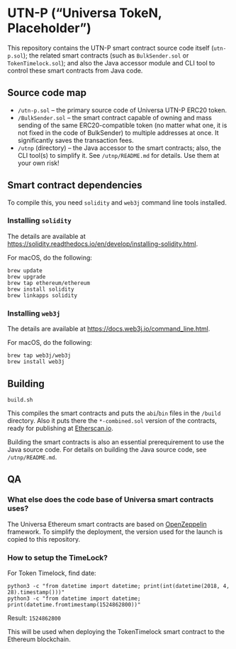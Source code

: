 # UTN-P (“Universa TokeN, Placeholder”)

This repository contains the UTN-P smart contract source code itself (`utn-p.sol`); the related smart contracts (such as `BulkSender.sol` or `TokenTimelock.sol`); and also the Java accessor module and CLI tool to control these smart contracts from Java code.

## Source code map

* `/utn-p.sol` – the primary source code of Universa UTN-P ERC20 token.
* `/BulkSender.sol` – the smart contract capable of owning and mass sending of the same ERC20-compatible token (no matter what one, it is not fixed in the code of BulkSender) to multiple addresses at once. It significantly saves the transaction fees.
* `/utnp` (directory) – the Java accessor to the smart contracts; also, the CLI tool(s) to simplify it. See `/utnp/README.md` for details. Use them at your own risk!

## Smart contract dependencies

To compile this, you need `solidity` and `web3j` command line tools installed.

### Installing `solidity`

The details are available at <https://solidity.readthedocs.io/en/develop/installing-solidity.html>.

For macOS, do the following:

    brew update
    brew upgrade
    brew tap ethereum/ethereum
    brew install solidity
    brew linkapps solidity

### Installing `web3j`

The details are available at <https://docs.web3j.io/command_line.html>.

For macOS, do the following:

    brew tap web3j/web3j
    brew install web3j

## Building

    build.sh

This compiles the smart contracts and puts the `abi`/`bin` files in the `/build` directory. Also it puts there the `*-combined.sol` version of the contracts, ready for publishing at [Etherscan.io](https://etherscan.io).

Building the smart contracts is also an essential prerequirement to use the Java source code. For details on building the Java source code, see `/utnp/README.md`.

## QA

### What else does the code base of Universa smart contracts uses?

The Universa Ethereum smart contracts are based on [OpenZeppelin](https://github.com/OpenZeppelin/zeppelin-solidity) framework. To simplify the deployment, the version used for the launch is copied to this repository.

### How to setup the TimeLock?

For Token Timelock, find date:

    python3 -c "from datetime import datetime; print(int(datetime(2018, 4, 28).timestamp()))"
    python3 -c "from datetime import datetime; print(datetime.fromtimestamp(1524862800))"

Result: `1524862800`

This will be used when deploying the TokenTimelock smart contract to the Ethereum blockchain.
